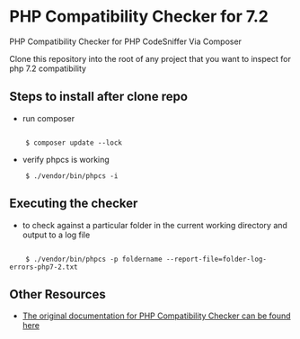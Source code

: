 # PHP Compatibility Checker for 7.2

PHP Compatibility Checker for PHP CodeSniffer Via Composer

Clone this repository into the root of any project that you want to inspect for php 7.2 compatibility 

## Steps to install after clone repo

* run composer 

```

    $ composer update --lock

```

* verify phpcs is working 

```
    $ ./vendor/bin/phpcs -i

```

## Executing the checker 

* to check against a particular folder in the current working directory and output to a log file

```

    $ ./vendor/bin/phpcs -p foldername --report-file=folder-log-errors-php7-2.txt

```

## Other Resources
* [The original documentation for PHP Compatibility Checker can be found here](https://github.com/PHPCompatibility/PHPCompatibility#installation-in-a-composer-project-method-1)
